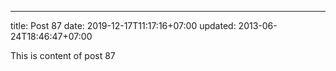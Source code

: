 ---
title: Post 87
date: 2019-12-17T11:17:16+07:00
updated: 2013-06-24T18:46:47+07:00

This is content of post 87